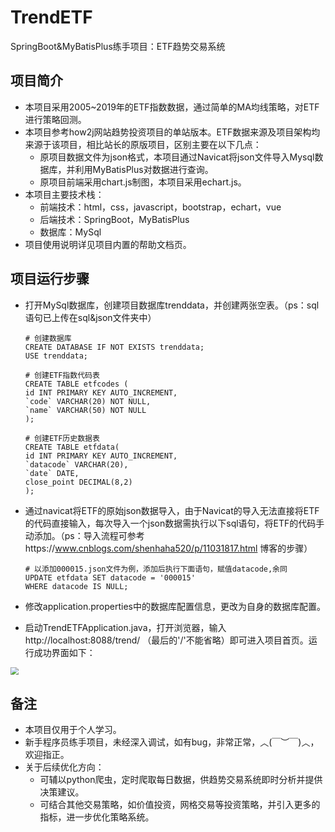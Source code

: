# TrendETF
SpringBoot&amp;MyBatisPlus练手项目：ETF趋势交易系统

## 项目简介

- 本项目采用2005~2019年的ETF指数数据，通过简单的MA均线策略，对ETF进行策略回测。
- 本项目参考how2j网站趋势投资项目的单站版本。ETF数据来源及项目架构均来源于该项目，相比站长的原版项目，区别主要在以下几点：
  - 原项目数据文件为json格式，本项目通过Navicat将json文件导入Mysql数据库，并利用MyBatisPlus对数据进行查询。
  - 原项目前端采用chart.js制图，本项目采用echart.js。
- 本项目主要技术栈：
  - 前端技术：html，css，javascript，bootstrap，echart，vue
  - 后端技术：SpringBoot，MyBatisPlus
  - 数据库：MySql
- 项目使用说明详见项目内置的帮助文档页。

## 项目运行步骤

- 打开MySql数据库，创建项目数据库trenddata，并创建两张空表。（ps：sql语句已上传在sql&json文件夹中）

  ```mysql
  # 创建数据库
  CREATE DATABASE IF NOT EXISTS trenddata;
  USE trenddata;
  
  # 创建ETF指数代码表
  CREATE TABLE etfcodes (
  id INT PRIMARY KEY AUTO_INCREMENT,
  `code` VARCHAR(20) NOT NULL,
  `name` VARCHAR(50) NOT NULL
  );
  
  # 创建ETF历史数据表
  CREATE TABLE etfdata(
  id INT PRIMARY KEY AUTO_INCREMENT,
  `datacode` VARCHAR(20),
  `date` DATE,
  close_point DECIMAL(8,2)
  );
  ```

- 通过navicat将ETF的原始json数据导入，由于Navicat的导入无法直接将ETF的代码直接输入，每次导入一个json数据需执行以下sql语句，将ETF的代码手动添加。（ps：导入流程可参考https://www.cnblogs.com/shenhaha520/p/11031817.html 博客的步骤）

  ```mysql
  # 以添加000015.json文件为例，添加后执行下面语句，赋值datacode,余同
  UPDATE etfdata SET datacode = '000015'
  WHERE datacode IS NULL;
  ```

- 修改application.properties中的数据库配置信息，更改为自身的数据库配置。

- 启动TrendETFApplication.java，打开浏览器，输入http://localhost:8088/trend/ （最后的'/'不能省略）即可进入项目首页。运行成功界面如下：

<img src="https://myimageserver.oss-cn-beijing.aliyuncs.com/TrendShow.png" style="zoom:80%;" />

## 备注

- 本项目仅用于个人学习。
- 新手程序员练手项目，未经深入调试，如有bug，非常正常，︿(￣︶￣)︿，欢迎指正。
- 关于后续优化方向：
  - 可辅以python爬虫，定时爬取每日数据，供趋势交易系统即时分析并提供决策建议。
  - 可结合其他交易策略，如价值投资，网格交易等投资策略，并引入更多的指标，进一步优化策略系统。





